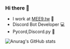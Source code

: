 ### Hi there 👋

- I work at [MEE9.tw](https://mee9.ga) 🏢
- Discord Bot Developer 💻
- Pycord,Discord.py 📃

![Anurag's GitHub stats](https://github-readme-stats.vercel.app/api?username=alexkong1123&show_icons=true&theme=radical)
